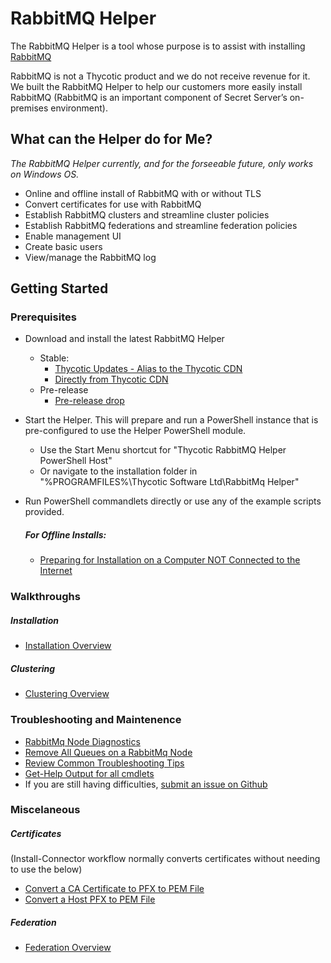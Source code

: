 # RabbitMQ Helper

The RabbitMQ Helper is a tool whose purpose is to assist with installing [RabbitMQ](https://www.rabbitmq.com)

RabbitMQ is not a Thycotic product and we do not receive revenue for it. We built the RabbitMQ Helper to help our customers more easily install RabbitMQ (RabbitMQ is an important component of Secret Server’s on-premises environment).

## What can the Helper do for Me?

*The RabbitMQ Helper currently, and for the forseeable future, only works on Windows OS.*

- Online and offline install of RabbitMQ with or without TLS
- Convert certificates for use with RabbitMQ
- Establish RabbitMQ clusters and streamline cluster policies
- Establish RabbitMQ federations and streamline federation policies
- Enable management UI
- Create basic users
- View/manage the RabbitMQ log 

## Getting Started

### Prerequisites

- Download and install the latest RabbitMQ Helper
    - Stable:
        - [Thycotic Updates - Alias to the Thycotic CDN](https://updates.thycotic.net/links.ashx?RabbitMqInstaller)
        - [Directly from Thycotic CDN](https://thycocdn.azureedge.net/engineinstallerfiles-master/rabbitMqSiteConnector/grmqh.msi)
    - Pre-release
        - [Pre-release drop](https://thycodevstorage.blob.core.windows.net/engineinstallerfiles-qa/rabbitMqSiteConnector/grmqh.msi)

- Start the Helper. This will prepare and run a PowerShell instance that is pre-configured to use the Helper PowerShell module.
    - Use the Start Menu shortcut for "Thycotic RabbitMQ Helper PowerShell Host"
    - Or navigate to the installation folder in "%PROGRAMFILES%\Thycotic Software Ltd\RabbitMq Helper"
- Run PowerShell commandlets directly or use any of the example scripts provided.

 
   ##### For Offline Installs:
   - [Preparing for Installation on a Computer NOT Connected to the Internet](usecases/installation/prepare-offline.md)


### Walkthroughs
   ##### Installation
   - [Installation Overview](usecases/installation/README.md)

   ##### Clustering
   - [Clustering Overview](usecases/clustering/README.md)

### Troubleshooting and Maintenence
   - [RabbitMq Node Diagnostics](usecases/management/node-diagnostics.md)
   - [Remove All Queues on a RabbitMq Node](usecases/management/remove-all-queues.md)
   - [Review Common Troubleshooting Tips](troubleshooting.md)
   - [Get-Help Output for all cmdlets](https://github.com/thycotic/rabbitmq-helper/tree/master/docs/get-help)
   - If you are still having difficulties, [submit an issue on Github](https://github.com/thycotic/rabbitmq-helper/issues)


### Miscelaneous

##### Certificates 
(Install-Connector workflow normally converts certificates without needing to use the below)
- [Convert a CA Certificate to PFX to PEM File](usecases/certificate/convert-cacerttopem.md)
- [Convert a Host PFX to PEM File](usecases/certificate/convert-pfxtopem.md)

##### Federation
- [Federation Overview](usecases/federation/README.md)
